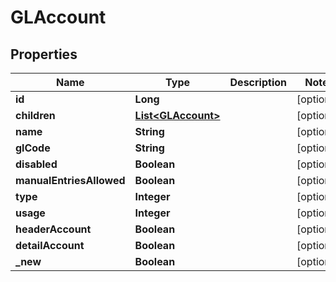 # GLAccount

## Properties
Name | Type | Description | Notes
------------ | ------------- | ------------- | -------------
**id** | **Long** |  |  [optional]
**children** | [**List&lt;GLAccount&gt;**](GLAccount.md) |  |  [optional]
**name** | **String** |  |  [optional]
**glCode** | **String** |  |  [optional]
**disabled** | **Boolean** |  |  [optional]
**manualEntriesAllowed** | **Boolean** |  |  [optional]
**type** | **Integer** |  |  [optional]
**usage** | **Integer** |  |  [optional]
**headerAccount** | **Boolean** |  |  [optional]
**detailAccount** | **Boolean** |  |  [optional]
**_new** | **Boolean** |  |  [optional]
